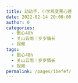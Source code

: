 ```yaml
---
title: 动动手，小学鸡变黑心莲
date: 2022-02-14 20:00:00
author: 0
categories: 
  - 戬心48h
  - 关山云雨｜岁岁情长
  - 视频
tags: 
  - 戬心48h
  - 关山云雨｜岁岁情长
  - 视频
permalink: /pages/1befef/
---
```


<iframeComp ihtml="https://player.bilibili.com/player.html?aid=893887022&cid=506560824&page=1&danmaku=1&high_quality=1"></iframeComp>
<!-- more -->
